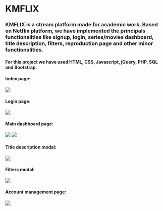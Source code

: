 # KMFLIX

### KMFLIX is a stream platform made for academic work. Based on Netflix platform, we have implemented the principals functionalities like signup, login, series/movies dashboard, title description, filters, reproduction page and other minor functionalities.

#### For this project we have used HTML, CSS, Javascript, jQuery, PHP, SQL and Bootstrap.

#### Index page: 

<img src="../public/readme/index_page.png">

#### Login page: 

<img src="../public/readme/login_page.png">

#### Main dashboard page:

<img src="../public/readme/dashboard_page1.png">

<img src="../public/readme/dashboard_page2.png">

#### Title description modal:

<img src="../public/readme/title_modal.png">

#### Filters modal:

<img src="../public/readme/filters_page.png">

#### Account management page:

<img src="../public/readme/account_management_page.png">
